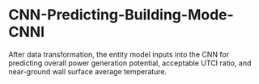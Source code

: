 # CNN-Predicting-Building-Mode-CNNl
After data transformation, the entity model inputs into the CNN for predicting overall power generation potential, acceptable UTCI ratio, and near-ground wall surface average temperature.
